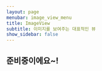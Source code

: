 ```yaml
---
layout: page
menubar: image_view_menu
title: ImageView
subtitle: 이미지를 보여주는 대표적인 뷰
show_sidebar: false
---
```


## 준비중이에요~!
<!-- 
Label의 속성에 대해
기본 사이즈에 대해 
-->